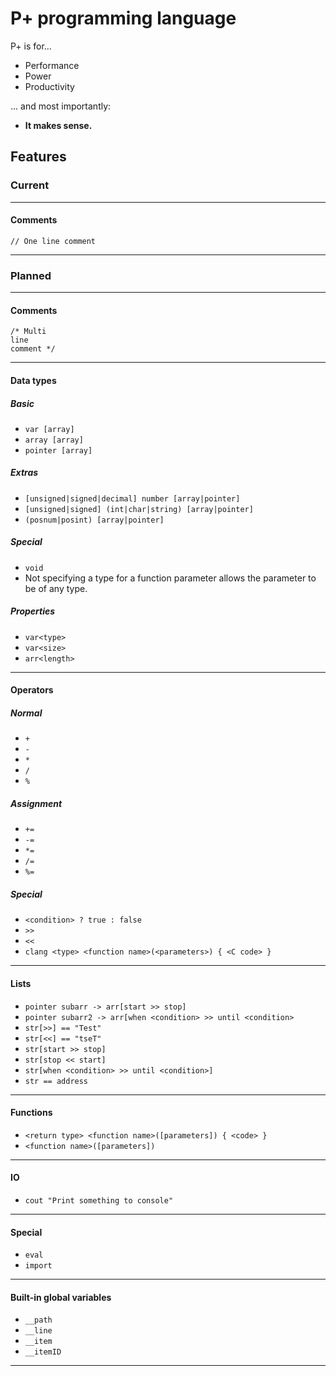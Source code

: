 # P+ programming language
P+ is for...
* Performance
* Power
* Productivity

... and most importantly:
* **It makes sense.**

## Features
### Current

--------

#### Comments
`// One line comment`

--------

### Planned

--------

#### Comments
```
/* Multi
line
comment */
```

--------

#### Data types
##### Basic
* `var [array]`
* `array [array]`
* `pointer [array]`

##### Extras
* `[unsigned|signed|decimal] number [array|pointer]`
* `[unsigned|signed] (int|char|string) [array|pointer]`
* `(posnum|posint) [array|pointer]`

##### Special
* `void`
* Not specifying a type for a function parameter allows the parameter to be of any type.

##### Properties
* `var<type>`
* `var<size>`
* `arr<length>`

--------

#### Operators
##### Normal
* `+`
* `-`
* `*`
* `/`
* `%`

##### Assignment
* `+=`
* `-=`
* `*=`
* `/=`
* `%=`

##### Special
* `<condition> ? true : false`
* `>>`
* `<<`
* `clang <type> <function name>(<parameters>) { <C code> }`

--------

#### Lists
* `pointer subarr -> arr[start >> stop]`
* `pointer subarr2 -> arr[when <condition> >> until <condition>`
* `str[>>] == "Test"`
* `str[<<] == "tseT"`
* `str[start >> stop]`
* `str[stop << start]`
* `str[when <condition> >> until <condition>]`
* `str == address`

--------

#### Functions
* `<return type> <function name>([parameters]) { <code> }`
* `<function name>([parameters])`

--------

#### IO
* `cout "Print something to console"`

--------

#### Special
* `eval`
* `import`

--------

#### Built-in global variables
* `__path`
* `__line`
* `__item`
* `__itemID`

--------

